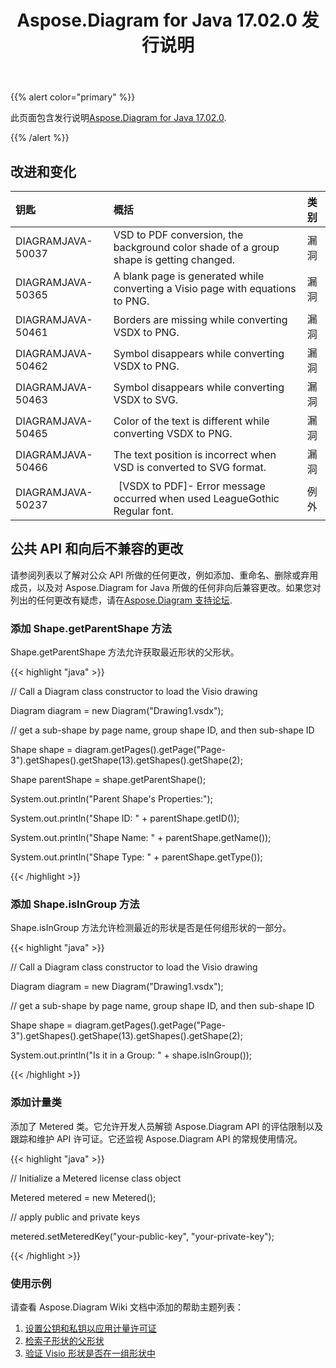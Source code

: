 ﻿---
title: Aspose.Diagram for Java 17.02.0 发行说明
type: docs
weight: 110
url: /zh/java/aspose-diagram-for-java-17-02-0-release-notes/
---
{{% alert color="primary" %}} 

此页面包含发行说明[Aspose.Diagram for Java 17.02.0](https://docs.aspose.com/diagram/java/aspose-diagram-for-java-17-02-release-notes/).

{{% /alert %}} 
## **改进和变化**

|**钥匙**|**概括**|**类别**|
|:- |:- |:- |
|DIAGRAMJAVA-50037|VSD to PDF conversion, the background color shade of a group shape is getting changed.|漏洞|
|DIAGRAMJAVA-50365|A blank page is generated while converting a Visio page with equations to PNG.|漏洞|
|DIAGRAMJAVA-50461|Borders are missing while converting VSDX to PNG.|漏洞|
|DIAGRAMJAVA-50462|Symbol disappears while converting VSDX to PNG.|漏洞|
|DIAGRAMJAVA-50463|Symbol disappears while converting VSDX to SVG.|漏洞|
|DIAGRAMJAVA-50465|Color of the text is different while converting VSDX to PNG.|漏洞|
|DIAGRAMJAVA-50466|The text position is incorrect when VSD is converted to SVG format.|漏洞|
|DIAGRAMJAVA-50237|` `[VSDX to PDF]- Error message occurred when used LeagueGothic Regular font.|例外|
## **公共 API 和向后不兼容的更改**
请参阅列表以了解对公众 API 所做的任何更改，例如添加、重命名、删除或弃用成员，以及对 Aspose.Diagram for Java 所做的任何非向后兼容更改。如果您对列出的任何更改有疑虑，请在[Aspose.Diagram 支持论坛](https://forum.aspose.com/c/diagram/17).
### **添加 Shape.getParentShape 方法**
Shape.getParentShape 方法允许获取最近形状的父形状。

{{< highlight "java" >}}

 // Call a Diagram class constructor to load the Visio drawing

Diagram diagram = new Diagram("Drawing1.vsdx");

// get a sub-shape by page name, group shape ID, and then sub-shape ID

Shape shape = diagram.getPages().getPage("Page-3").getShapes().getShape(13).getShapes().getShape(2);

Shape parentShape = shape.getParentShape();

System.out.println("Parent Shape's Properties:");

System.out.println("Shape ID: " + parentShape.getID());

System.out.println("Shape Name: " + parentShape.getName());

System.out.println("Shape Type: " + parentShape.getType());

{{< /highlight >}}
### **添加 Shape.isInGroup 方法**
Shape.isInGroup 方法允许检测最近的形状是否是任何组形状的一部分。

{{< highlight "java" >}}

 // Call a Diagram class constructor to load the Visio drawing

Diagram diagram = new Diagram("Drawing1.vsdx");

// get a sub-shape by page name, group shape ID, and then sub-shape ID

Shape shape = diagram.getPages().getPage("Page-3").getShapes().getShape(13).getShapes().getShape(2);

System.out.println("Is it in a Group: " + shape.isInGroup());

{{< /highlight >}}
### **添加计量类**
添加了 Metered 类。它允许开发人员解锁 Aspose.Diagram API 的评估限制以及跟踪和维护 API 许可证。它还监视 Aspose.Diagram API 的常规使用情况。

{{< highlight "java" >}}

 // Initialize a Metered license class object

Metered metered = new Metered();

// apply public and private keys

metered.setMeteredKey("your-public-key", "your-private-key");

{{< /highlight >}}
### **使用示例**
请查看 Aspose.Diagram Wiki 文档中添加的帮助主题列表：

1. [设置公钥和私钥以应用计量许可证](/diagram/zh/java/licensing/#licensing-setpublicandprivatekeystoapplymeteredlicense)
1. [检索子形状的父形状](/diagram/zh/java/add-retrieve-copy-and-read-visio-shape-data/#add-retrieve-copyandreadvisioshapedata-retrievetheparentshapeofasub-shape)
1. [验证 Visio 形状是否在一组形状中](https://docs.aspose.com/diagram/java/group-convert-and-verify-shapes/)


